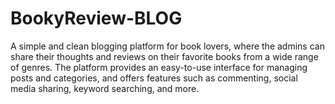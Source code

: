 # BookyReview-BLOG
A simple and clean blogging platform for book lovers, where the admins can share their thoughts and reviews on their favorite books  from a wide range of genres. The platform provides an easy-to-use interface for managing posts and categories, and offers features such as commenting, social media sharing, keyword searching, and more.
